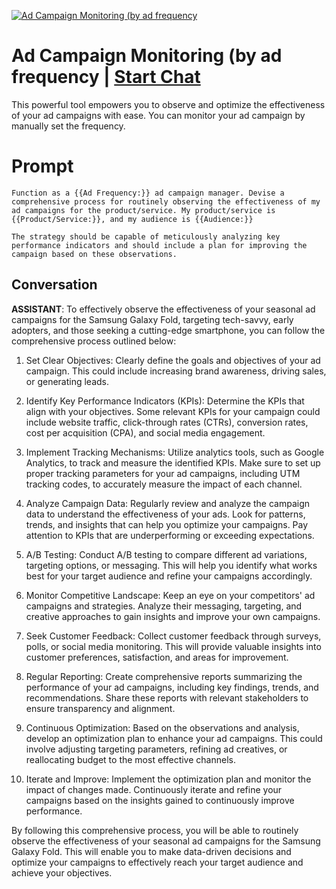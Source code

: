 
[![Ad Campaign Monitoring (by ad frequency](https://flow-prompt-covers.s3.us-west-1.amazonaws.com/icon/cute/cute_2.png)](https://gptcall.net/chat.html?data=%7B%22contact%22%3A%7B%22id%22%3A%22GonxGKuy7yzrvA5k4F3LG%22%2C%22flow%22%3Atrue%7D%7D)
# Ad Campaign Monitoring (by ad frequency | [Start Chat](https://gptcall.net/chat.html?data=%7B%22contact%22%3A%7B%22id%22%3A%22GonxGKuy7yzrvA5k4F3LG%22%2C%22flow%22%3Atrue%7D%7D)
This powerful tool empowers you to observe and optimize the effectiveness of your ad campaigns with ease. You can monitor your ad campaign by manually set the frequency.

# Prompt

```
Function as a {{Ad Frequency:}} ad campaign manager. Devise a comprehensive process for routinely observing the effectiveness of my ad campaigns for the product/service. My product/service is {{Product/Service:}}, and my audience is {{Audience:}}

The strategy should be capable of meticulously analyzing key performance indicators and should include a plan for improving the campaign based on these observations.
```

## Conversation

**ASSISTANT**: To effectively observe the effectiveness of your seasonal ad campaigns for the Samsung Galaxy Fold, targeting tech-savvy, early adopters, and those seeking a cutting-edge smartphone, you can follow the comprehensive process outlined below:



1. Set Clear Objectives: Clearly define the goals and objectives of your ad campaign. This could include increasing brand awareness, driving sales, or generating leads.



2. Identify Key Performance Indicators (KPIs): Determine the KPIs that align with your objectives. Some relevant KPIs for your campaign could include website traffic, click-through rates (CTRs), conversion rates, cost per acquisition (CPA), and social media engagement.



3. Implement Tracking Mechanisms: Utilize analytics tools, such as Google Analytics, to track and measure the identified KPIs. Make sure to set up proper tracking parameters for your ad campaigns, including UTM tracking codes, to accurately measure the impact of each channel.



4. Analyze Campaign Data: Regularly review and analyze the campaign data to understand the effectiveness of your ads. Look for patterns, trends, and insights that can help you optimize your campaigns. Pay attention to KPIs that are underperforming or exceeding expectations.



5. A/B Testing: Conduct A/B testing to compare different ad variations, targeting options, or messaging. This will help you identify what works best for your target audience and refine your campaigns accordingly.



6. Monitor Competitive Landscape: Keep an eye on your competitors' ad campaigns and strategies. Analyze their messaging, targeting, and creative approaches to gain insights and improve your own campaigns.



7. Seek Customer Feedback: Collect customer feedback through surveys, polls, or social media monitoring. This will provide valuable insights into customer preferences, satisfaction, and areas for improvement.



8. Regular Reporting: Create comprehensive reports summarizing the performance of your ad campaigns, including key findings, trends, and recommendations. Share these reports with relevant stakeholders to ensure transparency and alignment.



9. Continuous Optimization: Based on the observations and analysis, develop an optimization plan to enhance your ad campaigns. This could involve adjusting targeting parameters, refining ad creatives, or reallocating budget to the most effective channels.



10. Iterate and Improve: Implement the optimization plan and monitor the impact of changes made. Continuously iterate and refine your campaigns based on the insights gained to continuously improve performance.



By following this comprehensive process, you will be able to routinely observe the effectiveness of your seasonal ad campaigns for the Samsung Galaxy Fold. This will enable you to make data-driven decisions and optimize your campaigns to effectively reach your target audience and achieve your objectives.


